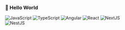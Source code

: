 ### 👋 Hello World
<div align="left" width="100%">
  <img alt="JavaScript" src="https://img.shields.io/badge/JavaScript-F7DF1E.svg?&style=for-the-badge&logo=JavaScript&logoColor=black"/>
  <img alt="TypeScript" src="https://img.shields.io/badge/TypeScript-2F74C0.svg?&style=for-the-badge&logo=TypeScript&logoColor=white"/>
  <img alt="Angular" src="https://img.shields.io/badge/Angular-DD0031?style=for-the-badge&logo=angular&logoColor=white"/>
  <img alt="React" src="https://img.shields.io/badge/React-2A2C2E.svg?&style=for-the-badge&logo=React&logoColor=61DBFB"/>
  <img alt="NextJS" src="https://img.shields.io/badge/Next.js-000000.svg?&style=for-the-badge&logo=Next.js&logoColor=white"/>
  <br/>
  <img alt="NestJS" src="https://img.shields.io/badge/NestJS-E0234E?style=for-the-badge&logo=NestJS"/>
</div>
